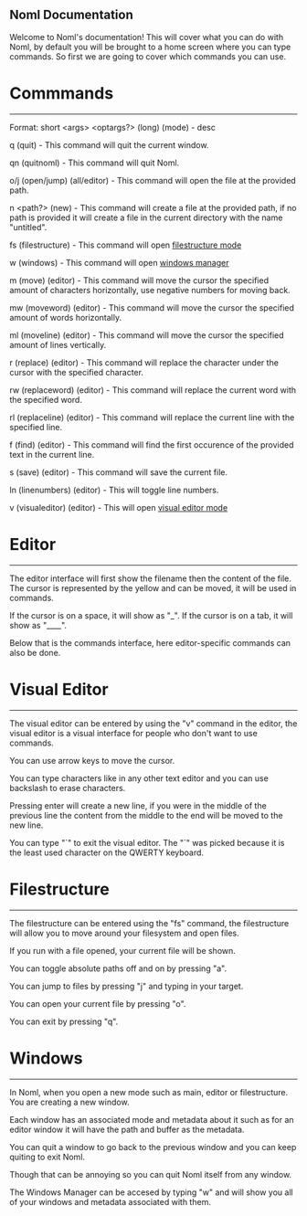 Noml Documentation
------------------
Welcome to Noml's documentation! This will cover what you can do with Noml, by default you will be brought to a home screen where you can type commands. So first we are going to cover which commands you can use.

# Commmands
-----------
Format: short \<args> <optargs?> (long) (mode) - desc

q (quit) - This command will quit the current window.

qn (quitnoml) - This command will quit Noml.

o/j <path> (open/jump) (all/editor) - This command will open the file at the provided path.

n <path?> (new) - This command will create a file at the provided path, if no path is provided it will create a file in the current directory with the name "untitled".

fs (filestructure) - This command will open [filestructure mode](#filestructure)

w (windows) - This command will open [windows manager](#windows)

m <amount> (move) (editor) - This command will move the cursor the specified amount of characters horizontally, use negative numbers for moving back.

mw <amount> (moveword) (editor) - This command will move the cursor the specified amount of words horizontally.

ml <amount> (moveline) (editor) - This command will move the cursor the specified amount of lines vertically.

r <char> (replace) (editor) - This command will replace the character under the cursor with the specified character.

rw <word> (replaceword) (editor) - This command will replace the current word with the specified word.

rl <line> (replaceline) (editor) - This command will replace the current line with the specified line.

f <text> (find) (editor) - This command will find the first occurence of the provided text in the current line.

s (save) (editor) - This command will save the current file.

ln (linenumbers) (editor) - This will toggle line numbers.

v (visualeditor) (editor) - This will open [visual editor mode](#visual-editor)

# Editor
--------
The editor interface will first show the filename then the content of the file. The cursor is represented by the yellow and can be moved, it will be used in commands.

If the cursor is on a space, it will show as "\_". If the cursor is on a tab, it will show as "____".

Below that is the commands interface, here editor-specific commands can also be done.

# Visual Editor
---------------
The visual editor can be entered by using the "v" command in the editor, the visual editor is a visual interface for people who don't want to use commands.

You can use arrow keys to move the cursor.

You can type characters like in any other text editor and you can use backslash to erase characters.

Pressing enter will create a new line, if you were in the middle of the previous line the content from the middle to the end will be moved to the new line.

You can type "\`" to exit the visual editor. The "\`" was picked because it is the least used character on the QWERTY keyboard.

# Filestructure
---------------
The filestructure can be entered using the "fs" command, the filestructure will allow you to move around your filesystem and open files.

If you run with a file opened, your current file will be shown.

You can toggle absolute paths off and on by pressing "a".

You can jump to files by pressing "j" and typing in your target.

You can open your current file by pressing "o".

You can exit by pressing "q".

# Windows
---------
In Noml, when you open a new mode such as main, editor or filestructure. You are creating a new window.

Each window has an associated mode and metadata about it such as for an editor window it will have the path and buffer as the metadata.

You can quit a window to go back to the previous window and you can keep quiting to exit Noml.

Though that can be annoying so you can quit Noml itself from any window.

The Windows Manager can be accesed by typing "w" and will show you all of your windows and metadata associated with them.
